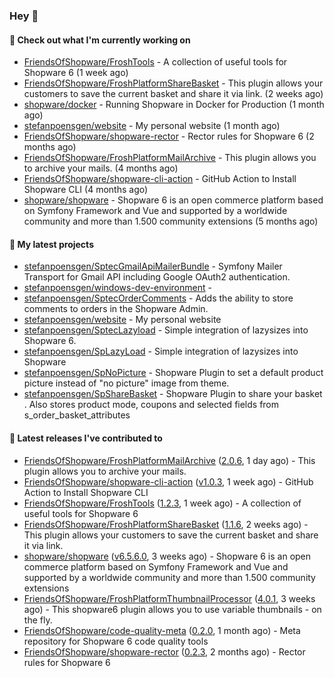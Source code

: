 ### Hey 👋

#### 👷 Check out what I'm currently working on

- [FriendsOfShopware/FroshTools](https://github.com/FriendsOfShopware/FroshTools) - A collection of useful tools for Shopware 6 (1 week ago)
- [FriendsOfShopware/FroshPlatformShareBasket](https://github.com/FriendsOfShopware/FroshPlatformShareBasket) - This plugin allows your customers to save the current basket and share it via link. (2 weeks ago)
- [shopware/docker](https://github.com/shopware/docker) - Running Shopware in Docker for Production (1 month ago)
- [stefanpoensgen/website](https://github.com/stefanpoensgen/website) - My personal website (1 month ago)
- [FriendsOfShopware/shopware-rector](https://github.com/FriendsOfShopware/shopware-rector) - Rector rules for Shopware 6 (2 months ago)
- [FriendsOfShopware/FroshPlatformMailArchive](https://github.com/FriendsOfShopware/FroshPlatformMailArchive) - This plugin allows you to archive your mails. (4 months ago)
- [FriendsOfShopware/shopware-cli-action](https://github.com/FriendsOfShopware/shopware-cli-action) - GitHub Action to Install Shopware CLI (4 months ago)
- [shopware/shopware](https://github.com/shopware/shopware) - Shopware 6 is an open commerce platform based on Symfony Framework and Vue and supported by a worldwide community and more than 1.500 community extensions (5 months ago)

#### 🌱 My latest projects

- [stefanpoensgen/SptecGmailApiMailerBundle](https://github.com/stefanpoensgen/SptecGmailApiMailerBundle) - Symfony Mailer Transport for Gmail API including Google OAuth2 authentication.
- [stefanpoensgen/windows-dev-environment](https://github.com/stefanpoensgen/windows-dev-environment) - 
- [stefanpoensgen/SptecOrderComments](https://github.com/stefanpoensgen/SptecOrderComments) - Adds the ability to store comments to orders in the Shopware Admin.
- [stefanpoensgen/website](https://github.com/stefanpoensgen/website) - My personal website
- [stefanpoensgen/SptecLazyload](https://github.com/stefanpoensgen/SptecLazyload) - Simple integration of lazysizes into Shopware 6.
- [stefanpoensgen/SpLazyLoad](https://github.com/stefanpoensgen/SpLazyLoad) - Simple integration of lazysizes into Shopware
- [stefanpoensgen/SpNoPicture](https://github.com/stefanpoensgen/SpNoPicture) - Shopware Plugin to set a default product picture instead of &#34;no picture&#34; image from theme.
- [stefanpoensgen/SpShareBasket](https://github.com/stefanpoensgen/SpShareBasket) - Shopware Plugin to share your basket . Also stores product mode, coupons and selected fields from s_order_basket_attributes

#### 🔭 Latest releases I've contributed to

- [FriendsOfShopware/FroshPlatformMailArchive](https://github.com/FriendsOfShopware/FroshPlatformMailArchive) ([2.0.6](https://github.com/FriendsOfShopware/FroshPlatformMailArchive/releases/tag/2.0.6), 1 day ago) - This plugin allows you to archive your mails.
- [FriendsOfShopware/shopware-cli-action](https://github.com/FriendsOfShopware/shopware-cli-action) ([v1.0.3](https://github.com/FriendsOfShopware/shopware-cli-action/releases/tag/v1.0.3), 1 week ago) - GitHub Action to Install Shopware CLI
- [FriendsOfShopware/FroshTools](https://github.com/FriendsOfShopware/FroshTools) ([1.2.3](https://github.com/FriendsOfShopware/FroshTools/releases/tag/1.2.3), 1 week ago) - A collection of useful tools for Shopware 6
- [FriendsOfShopware/FroshPlatformShareBasket](https://github.com/FriendsOfShopware/FroshPlatformShareBasket) ([1.1.6](https://github.com/FriendsOfShopware/FroshPlatformShareBasket/releases/tag/1.1.6), 2 weeks ago) - This plugin allows your customers to save the current basket and share it via link.
- [shopware/shopware](https://github.com/shopware/shopware) ([v6.5.6.0](https://github.com/shopware/shopware/releases/tag/v6.5.6.0), 3 weeks ago) - Shopware 6 is an open commerce platform based on Symfony Framework and Vue and supported by a worldwide community and more than 1.500 community extensions
- [FriendsOfShopware/FroshPlatformThumbnailProcessor](https://github.com/FriendsOfShopware/FroshPlatformThumbnailProcessor) ([4.0.1](https://github.com/FriendsOfShopware/FroshPlatformThumbnailProcessor/releases/tag/4.0.1), 3 weeks ago) - This shopware6 plugin allows you to use variable thumbnails - on the fly.
- [FriendsOfShopware/code-quality-meta](https://github.com/FriendsOfShopware/code-quality-meta) ([0.2.0](https://github.com/FriendsOfShopware/code-quality-meta/releases/tag/0.2.0), 1 month ago) - Meta repository for Shopware 6 code quality tools
- [FriendsOfShopware/shopware-rector](https://github.com/FriendsOfShopware/shopware-rector) ([0.2.3](https://github.com/FriendsOfShopware/shopware-rector/releases/tag/0.2.3), 2 months ago) - Rector rules for Shopware 6
